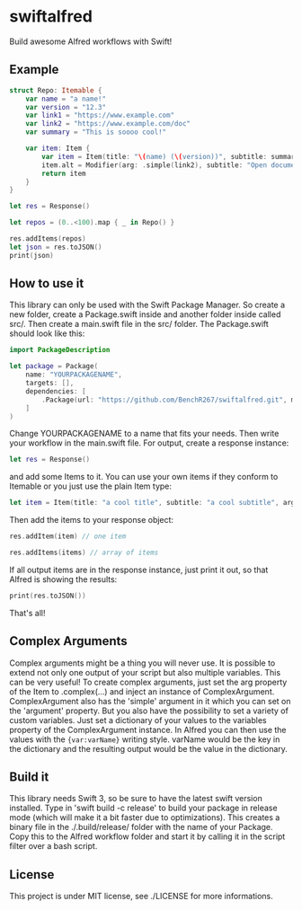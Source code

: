 # swiftalfred
Build awesome Alfred workflows with Swift!

## Example ##

```Swift
struct Repo: Itemable {
    var name = "a name!"
    var version = "12.3"
    var link1 = "https://www.example.com"
    var link2 = "https://www.example.com/doc"
    var summary = "This is soooo cool!"

    var item: Item {
        var item = Item(title: "\(name) (\(version))", subtitle: summary, arg: .simple(link1))
        item.alt = Modifier(arg: .simple(link2), subtitle: "Open documentation!")
        return item
    }
}

let res = Response()

let repos = (0..<100).map { _ in Repo() }

res.addItems(repos)
let json = res.toJSON()
print(json)
```

## How to use it ##

This library can only be used with the Swift Package Manager. So create a new folder, create a Package.swift inside and another folder inside called src/.
Then create a main.swift file in the src/ folder. The Package.swift should look like this:

```Swift
import PackageDescription

let package = Package(
    name: "YOURPACKAGENAME",
    targets: [],
    dependencies: [
        .Package(url: "https://github.com/BenchR267/swiftalfred.git", majorVersion: 1, minorVersion: 2)
    ]
)
```

Change YOURPACKAGENAME to a name that fits your needs.
Then write your workflow in the main.swift file. For output, create a response instance:

```Swift
let res = Response()
```

and add some Items to it. You can use your own items if they conform to Itemable or you just use the plain Item type:

```Swift
let item = Item(title: "a cool title", subtitle: "a cool subtitle", arg: .simple("https://www.example.com"))
```

Then add the items to your response object:

```Swift
res.addItem(item) // one item

res.addItems(items) // array of items
```

If all output items are in the response instance, just print it out, so that Alfred is showing the results:

```Swift
print(res.toJSON())
```

That's all!

## Complex Arguments ##

Complex arguments might be a thing you will never use. It is possible to extend not only one output of your script but also multiple variables. This can be very useful!
To create complex arguments, just set the arg property of the Item to .complex(...) and inject an instance of ComplexArgument. ComplexArgument also has the 'simple' argument in it which you can set on the 'argument' property. But you also have the possibility to set a variety of custom variables. Just set a dictionary of your values to the variables property of the ComplexArgument instance.
In Alfred you can then use the values with the ```{var:varName}``` writing style. varName would be the key in the dictionary and the resulting output would be the value in the dictionary.

## Build it ##

This library needs Swift 3, so be sure to have the latest swift version installed. Type in 'swift build -c release' to build your package in release mode (which will make it a bit faster due to optimizations). This creates a binary file in the ./.build/release/ folder with the name of your Package. Copy this to the Alfred workflow folder and start it by calling it in the script filter over a bash script.

## License ##

This project is under MIT license, see ./LICENSE for more informations.
